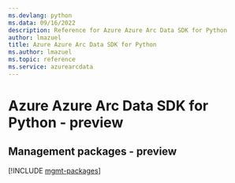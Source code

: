 ```yaml
---
ms.devlang: python
ms.data: 09/16/2022
description: Reference for Azure Azure Arc Data SDK for Python
author: lmazuel
title: Azure Azure Arc Data SDK for Python
ms.author: lmazuel
ms.topic: reference
ms.service: azurearcdata
---
```

# Azure Azure Arc Data SDK for Python - preview

## Management packages - preview
[!INCLUDE [mgmt-packages](azure-arc-data-mgmt-index.md)]